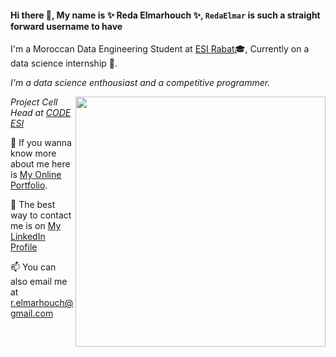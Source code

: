 #### Hi there 👋, My name is ✨ Reda Elmarhouch ✨, `RedaElmar` is such a straight forward username to have

I'm a Moroccan Data Engineering Student at [ESI Rabat](http://www.esi.ac.ma/)🎓, Currently on a data science internship  🔭.

*I'm a data science enthousiast and a competitive programmer.*
<p>
  <img width="400" align='right' src="https://github-readme-stats.vercel.app/api?username=RedaElmar&show_icons=true&hide_border=true"></a>
</p>


*Project Cell Head at [CODE ESI](https://github.com/CODE-ESI)*

🤔 If you wanna know more about me here is [My Online Portfolio](https://reda-elmarhouch.ml/).

💬 The best way to contact me is on [My LinkedIn Profile](https://www.linkedin.com/in/reda-elmarhouch/)

📫 You can also email me at [r.elmarhouch@gmail.com](mailto:r.el.mar817991@gmail.com)


